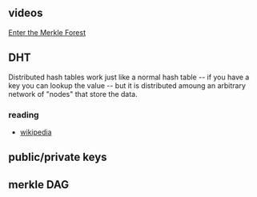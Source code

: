 ## videos
[Enter the Merkle Forest](http://ipld.io/)

## DHT
Distributed hash tables work just like a normal hash table -- if you have a key you can lookup the value -- but it is distributed amoung an arbitrary network of "nodes" that store the data.

### reading
* [wikipedia](https://en.wikipedia.org/wiki/Distributed_hash_table)

## public/private keys

## merkle DAG

